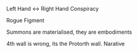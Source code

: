 Left Hand <-> Right Hand Conspiracy

Rogue Figment

Summons are materialised, they are embodiments

4th wall is wrong, its the Protorth wall.
Narative 